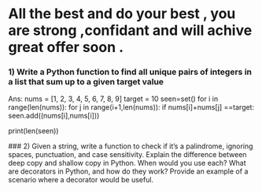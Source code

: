 # All the best and do your best , you are strong ,confidant and will achive great offer soon .

### 1) Write a Python function to find all unique pairs of integers in a list that sum up to a given target value

Ans:
nums = [1, 2, 3, 4, 5, 6, 7, 8, 9]
target = 10
seen=set()
for i in range(len(nums)):
    for j in range(i+1,len(nums)):
        if nums[i]+nums[j] ==target:
              seen.add((nums[i],nums[i]))
            
print(len(seen))


️### 2) Given a string, write a function to check if it’s a palindrome, ignoring spaces, punctuation, and case sensitivity.
Explain the difference between deep copy and shallow copy in Python. When would you use each?
What are decorators in Python, and how do they work? Provide an example of a scenario where a decorator would be useful.
